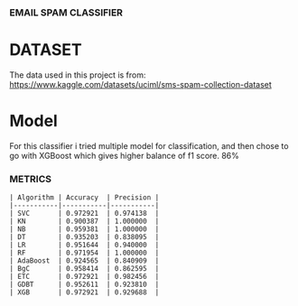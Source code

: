 ### EMAIL SPAM CLASSIFIER

# DATASET
The data used in this project is from: https://www.kaggle.com/datasets/uciml/sms-spam-collection-dataset

# Model
For this classifier i tried multiple model for classification, and then chose to go with XGBoost which gives higher balance of f1 score. 86%

### METRICS
    | Algorithm | Accuracy  | Precision |
    |-----------|-----------|-----------|
    | SVC       | 0.972921  | 0.974138  |
    | KN        | 0.900387  | 1.000000  |
    | NB        | 0.959381  | 1.000000  |
    | DT        | 0.935203  | 0.838095  |
    | LR        | 0.951644  | 0.940000  |
    | RF        | 0.971954  | 1.000000  |
    | AdaBoost  | 0.924565  | 0.840909  |
    | BgC       | 0.958414  | 0.862595  |
    | ETC       | 0.972921  | 0.982456  |
    | GDBT      | 0.952611  | 0.923810  |
    | XGB       | 0.972921  | 0.929688  |

